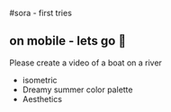 #sora - first tries 

## on mobile - lets go 🎥


Please create a video of a boat on a river 

- isometric
- Dreamy summer color palette
- Aesthetics

